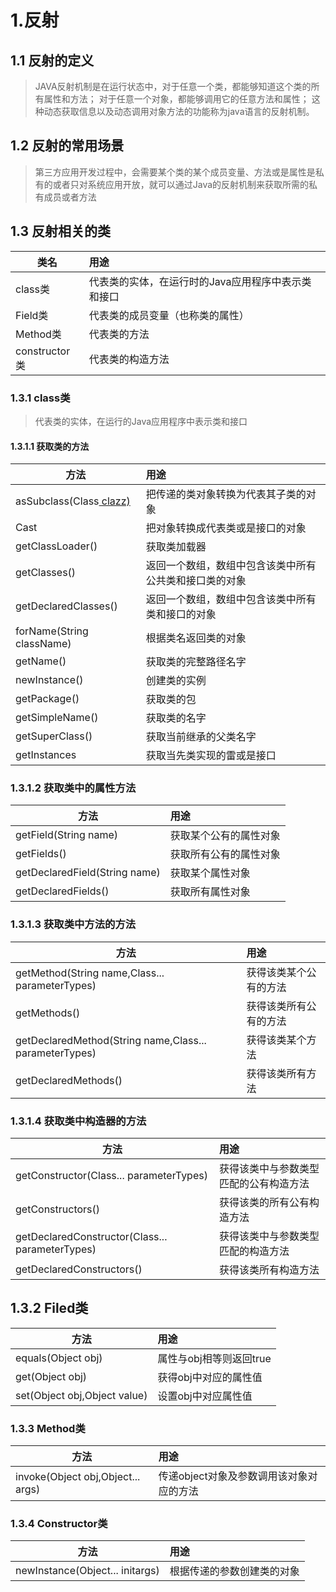 # 1.反射

## 1.1 反射的定义
> JAVA反射机制是在运行状态中，对于任意一个类，都能够知道这个类的所有属性和方法；
对于任意一个对象，都能够调用它的任意方法和属性；
这种动态获取信息以及动态调用对象方法的功能称为java语言的反射机制。

## 1.2 反射的常用场景
> 第三方应用开发过程中，会需要某个类的某个成员变量、方法或是属性是私有的或者只对系统应用开放，就可以通过Java的反射机制来获取所需的私有成员或者方法

## 1.3 反射相关的类

| 类名           | 用途                          |
|--------------|:----------------------------|
| class类       | 代表类的实体，在运行时的Java应用程序中表示类和接口 |
| Field类       | 代表类的成员变量（也称类的属性）            |
| Method类      | 代表类的方法                      |
| constructor类 | 代表类的构造方法                    |

### 1.3.1 class类
> 代表类的实体，在运行的Java应用程序中表示类和接口

#### 1.3.1.1 获取类的方法
| 方法                         | 用途                          |
|----------------------------|:----------------------------|
| asSubclass(Class<U> clazz) | 把传递的类对象转换为代表其子类的对象          |
| Cast                       | 把对象转换成代表类或是接口的对象            |
| getClassLoader()           | 获取类加载器                      |
| getClasses()               | 返回一个数组，数组中包含该类中所有公共类和接口类的对象 |
| getDeclaredClasses()       | 返回一个数组，数组中包含该类中所有类和接口的对象    |
| forName(String className)  | 根据类名返回类的对象                  |
| getName()                  | 获取类的完整路径名字                  |
| newInstance()              | 创建类的实例                      |
| getPackage()               | 获取类的包                       |
| getSimpleName()            | 获取类的名字                      |
| getSuperClass()            | 获取当前继承的父类名字                 |
| getInstances               | 获取当先类实现的雷或是接口               |

### 1.3.1.2 获取类中的属性方法
| 方法                            | 用途          |
|-------------------------------|:------------|
| getField(String name)         | 获取某个公有的属性对象 |
| getFields()                   | 获取所有公有的属性对象 |
| getDeclaredField(String name) | 获取某个属性对象    |
| getDeclaredFields()           | 获取所有属性对象    |

### 1.3.1.3 获取类中方法的方法
| 方法                                                        | 用途          |
|-----------------------------------------------------------|:------------|
| getMethod(String name,Class...<T> parameterTypes)         | 获得该类某个公有的方法 |
| getMethods()                                              | 获得该类所有公有的方法 |
| getDeclaredMethod(String name,Class...<T> parameterTypes) | 获得该类某个方法    |
| getDeclaredMethods()                                      | 获得该类所有方法    |

### 1.3.1.4 获取类中构造器的方法
| 方法                                                 | 用途                  |
|----------------------------------------------------|:--------------------|
| getConstructor(Class...<T> parameterTypes)         | 获得该类中与参数类型匹配的公有构造方法 |
| getConstructors()                                  | 获得该类的所有公有构造方法       |
| getDeclaredConstructor(Class...<T> parameterTypes) | 获得该类中与参数类型匹配的构造方法   |
| getDeclaredConstructors()                          | 获得该类所有构造方法          |

## 1.3.2 Filed类
| 方法                           | 用途              |
|------------------------------|:----------------|
| equals(Object obj)           | 属性与obj相等则返回true |
| get(Object obj)              | 获得obj中对应的属性值    |
| set(Object obj,Object value) | 设置obj中对应属性值     |

### 1.3.3 Method类
| 方法                                | 用途                      |
|-----------------------------------|:------------------------|
| invoke(Object obj,Object... args) | 传递object对象及参数调用该对象对应的方法 |

### 1.3.4 Constructor类
| 方法                              | 用途 |
|---------------------------------|:--|
| newInstance(Object... initargs) | 根据传递的参数创建类的对象 |




